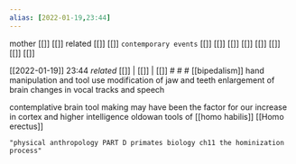 ```yaml
---
alias: [2022-01-19,23:44]
---
```

 mother [[]] [[]]
 related [[]] [[]]
 `contemporary events` [[]] [[]] [[]] [[]] [[]] [[]] [[]] [[]]

[[2022-01-19]] 23:44 _related_ [[]] | [[]] | [[]] # # #
[[bipedalism]]
hand manipulation and tool use
modification of jaw and teeth
enlargement of brain
changes in vocal tracks and speech

contemplative brain
tool making may have been the factor for our increase in cortex and higher intelligence
oldowan tools of [[homo habilis]]
[[Homo erectus]]
```query
"physical anthropology PART D primates biology ch11 the hominization process"
```
